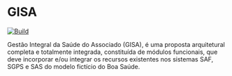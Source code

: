 # GISA

[![Build](https://github.com/wellingtoong/GISA/actions/workflows/dotnet.yml/badge.svg)](https://github.com/wellingtoong/GISA/actions/workflows/dotnet.yml)

Gestão Integral da Saúde do Associado (GISA), é uma proposta arquitetural completa e totalmente integrada, constituída de módulos funcionais, que deve incorporar e/ou integrar os recursos existentes nos sistemas SAF, SGPS e SAS do modelo fictício do Boa Saúde.
